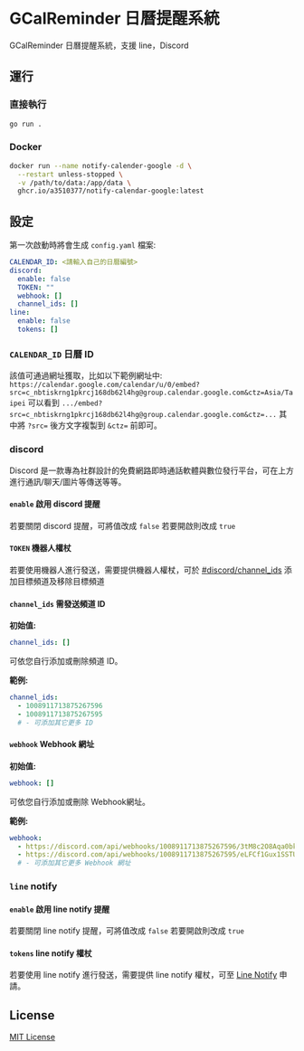 # GCalReminder 日曆提醒系統

GCalReminder 日曆提醒系統，支援 line，Discord

## 運行

### 直接執行

```bash
go run .
```

### Docker

```bash
docker run --name notify-calender-google -d \
  --restart unless-stopped \
  -v /path/to/data:/app/data \
  ghcr.io/a3510377/notify-calendar-google:latest
```

## 設定

第一次啟動時將會生成 `config.yaml` 檔案:

```yaml
CALENDAR_ID: <請輸入自己的日曆編號>
discord:
  enable: false
  TOKEN: ""
  webhook: []
  channel_ids: []
line:
  enable: false
  tokens: []
```

### `CALENDAR_ID` 日曆 ID

該值可通過網址獲取，比如以下範例網址中: `https://calendar.google.com/calendar/u/0/embed?src=c_nbtiskrng1pkrcj168db62l4hg@group.calendar.google.com&ctz=Asia/Taipei` 可以看到 `.../embed?src=c_nbtiskrng1pkrcj168db62l4hg@group.calendar.google.com&ctz=...` 其中將 `?src=` 後方文字複製到 `&ctz=` 前即可。

### discord

Discord 是一款專為社群設計的免費網路即時通話軟體與數位發行平台，可在上方進行通訊/聊天/圖片等傳送等等。

#### `enable` 啟用 discord 提醒

若要關閉 discord 提醒，可將值改成 `false` 若要開啟則改成 `true`

#### `TOKEN` 機器人權杖

若要使用機器人進行發送，需要提供機器人權杖，可於 [#discord/channel_ids](#channel_ids-需發送頻道-id) 添加目標頻道及移除目標頻道

#### `channel_ids` 需發送頻道 ID

**初始值:**

```yaml
channel_ids: []
```

可依您自行添加或刪除頻道 ID。

**範例:**

```yaml
channel_ids:
  - 1008911713875267596
  - 1008911713875267595
  # - 可添加其它更多 ID
```

#### `webhook` Webhook 網址

**初始值:**

```yaml
webhook: []
```

可依您自行添加或刪除 Webhook網址。

**範例:**

```yaml
webhook:
  - https://discord.com/api/webhooks/1008911713875267596/3tM8c2O8Aqa0bkLNzILV3py-TA5RdY3Xy3aG7EkE-iXavEvmO7QL3A15zWkbbd8DAaUH
  - https://discord.com/api/webhooks/1008911713875267595/eLFCf1Gux1SSTUBOteEJNvHBpGaIm8WtcGyDL8gdoZGSskAIjExs01ygU7VBw-NBaAaZ
  # - 可添加其它更多 Webhook 網址
```

### `line` notify

#### `enable` 啟用 line notify 提醒

若要關閉 line notify 提醒，可將值改成 `false` 若要開啟則改成 `true`

#### `tokens` line notify 權杖

若要使用 line notify 進行發送，需要提供 line notify 權杖，可至 [Line Notify](https://notify-bot.line.me/) 申請。

## License

[MIT License](LICENSE)
